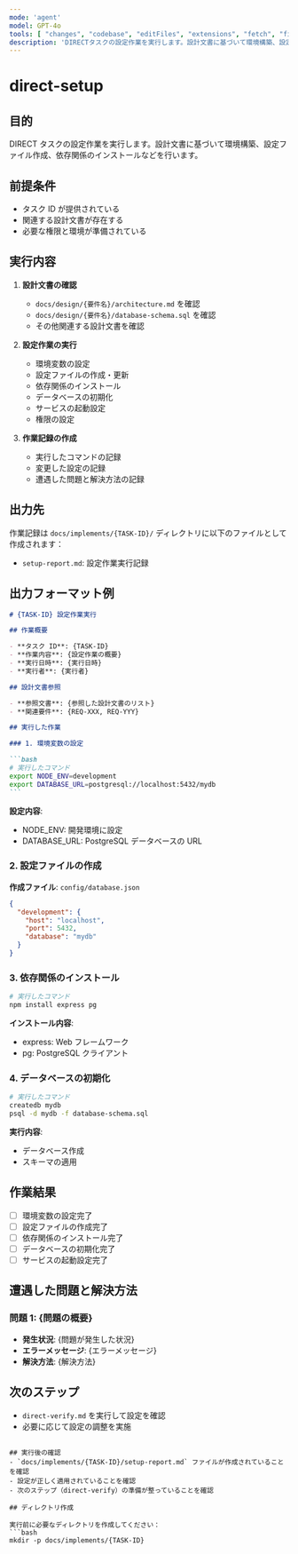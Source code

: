 ```yaml
---
mode: 'agent'
model: GPT-4o
tools: [ "changes", "codebase", "editFiles", "extensions", "fetch", "findTestFiles", "githubRepo", "new", "problems", "openSimpleBrowser", "runCommands", "runNotebooks", "runTasks", "runTests", "search", "searchResults", "terminalLastCommand", "terminalSelection", "testFailure", "usages", "vscodeAPI", "activePullRequest", "copilotCodingAgent" ]
description: 'DIRECTタスクの設定作業を実行します。設計文書に基づいて環境構築、設定ファイル作成、依存関係のインストールなどを行います。'
---
```


# direct-setup

## 目的

DIRECT タスクの設定作業を実行します。設計文書に基づいて環境構築、設定ファイル作成、依存関係のインストールなどを行います。

## 前提条件

- タスク ID が提供されている
- 関連する設計文書が存在する
- 必要な権限と環境が準備されている

## 実行内容

1. **設計文書の確認**

   - `docs/design/{要件名}/architecture.md` を確認
   - `docs/design/{要件名}/database-schema.sql` を確認
   - その他関連する設計文書を確認

2. **設定作業の実行**

   - 環境変数の設定
   - 設定ファイルの作成・更新
   - 依存関係のインストール
   - データベースの初期化
   - サービスの起動設定
   - 権限の設定

3. **作業記録の作成**
   - 実行したコマンドの記録
   - 変更した設定の記録
   - 遭遇した問題と解決方法の記録

## 出力先

作業記録は `docs/implements/{TASK-ID}/` ディレクトリに以下のファイルとして作成されます：

- `setup-report.md`: 設定作業実行記録

## 出力フォーマット例

````markdown
# {TASK-ID} 設定作業実行

## 作業概要

- **タスク ID**: {TASK-ID}
- **作業内容**: {設定作業の概要}
- **実行日時**: {実行日時}
- **実行者**: {実行者}

## 設計文書参照

- **参照文書**: {参照した設計文書のリスト}
- **関連要件**: {REQ-XXX, REQ-YYY}

## 実行した作業

### 1. 環境変数の設定

```bash
# 実行したコマンド
export NODE_ENV=development
export DATABASE_URL=postgresql://localhost:5432/mydb
```
````

**設定内容**:

- NODE_ENV: 開発環境に設定
- DATABASE_URL: PostgreSQL データベースの URL

### 2. 設定ファイルの作成

**作成ファイル**: `config/database.json`

```json
{
  "development": {
    "host": "localhost",
    "port": 5432,
    "database": "mydb"
  }
}
```

### 3. 依存関係のインストール

```bash
# 実行したコマンド
npm install express pg
```

**インストール内容**:

- express: Web フレームワーク
- pg: PostgreSQL クライアント

### 4. データベースの初期化

```bash
# 実行したコマンド
createdb mydb
psql -d mydb -f database-schema.sql
```

**実行内容**:

- データベース作成
- スキーマの適用

## 作業結果

- [ ] 環境変数の設定完了
- [ ] 設定ファイルの作成完了
- [ ] 依存関係のインストール完了
- [ ] データベースの初期化完了
- [ ] サービスの起動設定完了

## 遭遇した問題と解決方法

### 問題 1: {問題の概要}

- **発生状況**: {問題が発生した状況}
- **エラーメッセージ**: {エラーメッセージ}
- **解決方法**: {解決方法}

## 次のステップ

- `direct-verify.md` を実行して設定を確認
- 必要に応じて設定の調整を実施

````

## 実行後の確認
- `docs/implements/{TASK-ID}/setup-report.md` ファイルが作成されていることを確認
- 設定が正しく適用されていることを確認
- 次のステップ（direct-verify）の準備が整っていることを確認

## ディレクトリ作成

実行前に必要なディレクトリを作成してください：
```bash
mkdir -p docs/implements/{TASK-ID}
````

```

```
